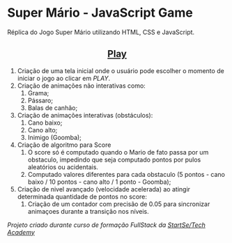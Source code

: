# Super Mário - JavaScript Game

Réplica do Jogo Super Mário utilizando HTML, CSS e JavaScript.
<div align="center">
<h2><a href="https://holiv.github.io/super-mario-startse/">Play</a></h2></div>

1. Criação de uma tela inicial onde o usuário pode escolher o momento de iniciar o jogo ao clicar em <i>PLAY</i>.
2. Criação de animações não interativas como:
   1. Grama;
   2. Pássaro;
   3. Balas de canhão;
3. Criação de animações interativas (obstáculos):
   1. Cano baixo;
   2. Cano alto;
   3. Inimigo (Goomba);
4. Criação de algoritmo para Score
   1. O score só é computado quando o Mario de fato passa por um obstaculo, impedindo que seja computado pontos por pulos aleatórios ou acidentais.
   2. Computado valores diferentes para cada obstaculo (5 pontos - cano baixo / 10 pontos - cano alto / 1 ponto - Goomba);
5. Criação de nivel avançado (velocidade acelerada) ao atingir determinada quantidade de pontos no score:
   1. Criação de um contador com precisão de 0.05 para sincronizar animaçoes durante a transição nos níveis.


<i>Projeto criado durante curso de formação FullStack da <a href="https://www.startse.com/">StartSe/Tech Academy</a></i>